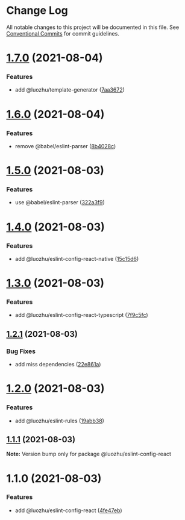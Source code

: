 # Change Log

All notable changes to this project will be documented in this file.
See [Conventional Commits](https://conventionalcommits.org) for commit guidelines.

# [1.7.0](https://github.com/youngjuning/luozhu/compare/@luozhu/eslint-config-react@1.6.0...@luozhu/eslint-config-react@1.7.0) (2021-08-04)

### Features

- add @luozhu/template-generator ([7aa3672](https://github.com/youngjuning/luozhu/commit/7aa3672da4928455ddf5ba768ec562cdff4cef10))

# [1.6.0](https://github.com/youngjuning/luozhu/compare/@luozhu/eslint-config-react@1.5.0...@luozhu/eslint-config-react@1.6.0) (2021-08-04)

### Features

- remove @babel/eslint-parser ([8b4028c](https://github.com/youngjuning/luozhu/commit/8b4028c82397a435c6616424a6708dcb2fe5550a))

# [1.5.0](https://github.com/youngjuning/luozhu/compare/@luozhu/eslint-config-react@1.4.0...@luozhu/eslint-config-react@1.5.0) (2021-08-03)

### Features

- use @babel/eslint-parser ([322a3f9](https://github.com/youngjuning/luozhu/commit/322a3f9ecb760a5246656dc2e88ed1ce47ebf7a5))

# [1.4.0](https://github.com/youngjuning/luozhu/compare/@luozhu/eslint-config-react@1.3.0...@luozhu/eslint-config-react@1.4.0) (2021-08-03)

### Features

- add @luozhu/eslint-config-react-native ([15c15d6](https://github.com/youngjuning/luozhu/commit/15c15d6181f1b41c420ef0bce4e151e57fd2b5b2))

# [1.3.0](https://github.com/youngjuning/luozhu/compare/@luozhu/eslint-config-react@1.2.1...@luozhu/eslint-config-react@1.3.0) (2021-08-03)

### Features

- add @luozhu/eslint-config-react-typescript ([7f9c5fc](https://github.com/youngjuning/luozhu/commit/7f9c5fc203800d8a80078f5c73e0a4c4ed3b1c03))

## [1.2.1](https://github.com/youngjuning/luozhu/compare/@luozhu/eslint-config-react@1.2.0...@luozhu/eslint-config-react@1.2.1) (2021-08-03)

### Bug Fixes

- add miss dependencies ([22e861a](https://github.com/youngjuning/luozhu/commit/22e861afbb92fc2f4dd8b3eef4fd79688b0a8e46))

# [1.2.0](https://github.com/youngjuning/luozhu/compare/@luozhu/eslint-config-react@1.1.1...@luozhu/eslint-config-react@1.2.0) (2021-08-03)

### Features

- add @luozhu/eslint-rules ([19abb38](https://github.com/youngjuning/luozhu/commit/19abb3834608c5f7b597517d50f488dd72554e5d))

## [1.1.1](https://github.com/youngjuning/luozhu/compare/@luozhu/eslint-config-react@1.1.0...@luozhu/eslint-config-react@1.1.1) (2021-08-03)

**Note:** Version bump only for package @luozhu/eslint-config-react

# 1.1.0 (2021-08-03)

### Features

- add @luozhu/eslint-config-react ([4fe47eb](https://github.com/youngjuning/luozhu/commit/4fe47ebd44f4501eed7204b673252a87f72d86fc))
